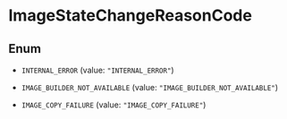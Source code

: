 

# ImageStateChangeReasonCode

## Enum


* `INTERNAL_ERROR` (value: `"INTERNAL_ERROR"`)

* `IMAGE_BUILDER_NOT_AVAILABLE` (value: `"IMAGE_BUILDER_NOT_AVAILABLE"`)

* `IMAGE_COPY_FAILURE` (value: `"IMAGE_COPY_FAILURE"`)



